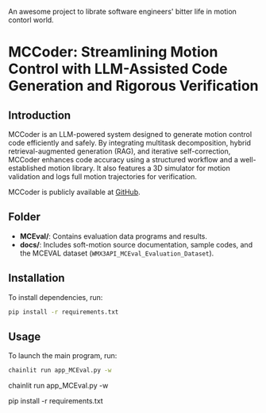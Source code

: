 An awesome project to librate software engineers' bitter life in motion contorl world.

# MCCoder: Streamlining Motion Control with LLM-Assisted Code Generation and Rigorous Verification

## Introduction

MCCoder is an LLM-powered system designed to generate motion control code efficiently and safely. By integrating multitask decomposition, hybrid retrieval-augmented generation (RAG), and iterative self-correction, MCCoder enhances code accuracy using a structured workflow and a well-established motion library. It also features a 3D simulator for motion validation and logs full motion trajectories for verification.

MCCoder is publicly available at [GitHub](https://github.com/MCCodeAI/MCCoder).

## Folder

- **MCEval/**: Contains evaluation data programs and results.
- **docs/**: Includes soft-motion source documentation, sample codes, and the MCEVAL dataset (`WMX3API_MCEval_Evaluation_Dataset`).

## Installation

To install dependencies, run:

```sh
pip install -r requirements.txt
```

## Usage

To launch the main program, run:

```sh
chainlit run app_MCEval.py -w
```

chainlit run app_MCEval.py -w

pip install -r requirements.txt
